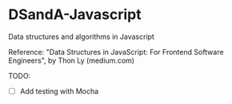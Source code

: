 # DSandA-Javascript
Data structures and algorithms in Javascript

Reference: 
"Data Structures in JavaScript: For Frontend Software Engineers", by Thon Ly (medium.com)

TODO:
- [ ] Add testing with Mocha
